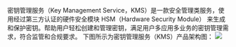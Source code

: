 密钥管理服务（Key Management Service，KMS）是一款安全管理类服务，使用经过第三方认证的硬件安全模块 HSM（Hardware Security Module） 来生成和保护密钥。帮助用户轻松创建和管理密钥，满足用户多应用多业务的密钥管理需求，符合监管和合规要求。
下图所示为密钥管理服务（KMS）产品架构图：
![](https://main.qcloudimg.com/raw/118df210dd69e55921b40195afdb2320.png)
